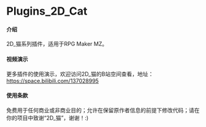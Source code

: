 # Plugins_2D_Cat

#### 介绍
2D_猫系列插件，适用于RPG Maker MZ。

#### 视频演示
更多插件的使用演示，欢迎访问2D_猫的B站空间查看，地址：https://space.bilibili.com/137028995

#### 使用条款
免费用于任何商业或非商业目的；允许在保留原作者信息的前提下修改代码；请在你的项目中致谢“2D_猫”，谢谢！:)
